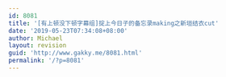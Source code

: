 ```yaml
---
id: 8081
title: '[有上顿没下顿字幕组]掟上今日子的备忘录making之新垣结衣cut'
date: '2019-05-23T07:34:08+08:00'
author: Michael
layout: revision
guid: 'http://www.gakky.me/8081.html'
permalink: '/?p=8081'
---
```


